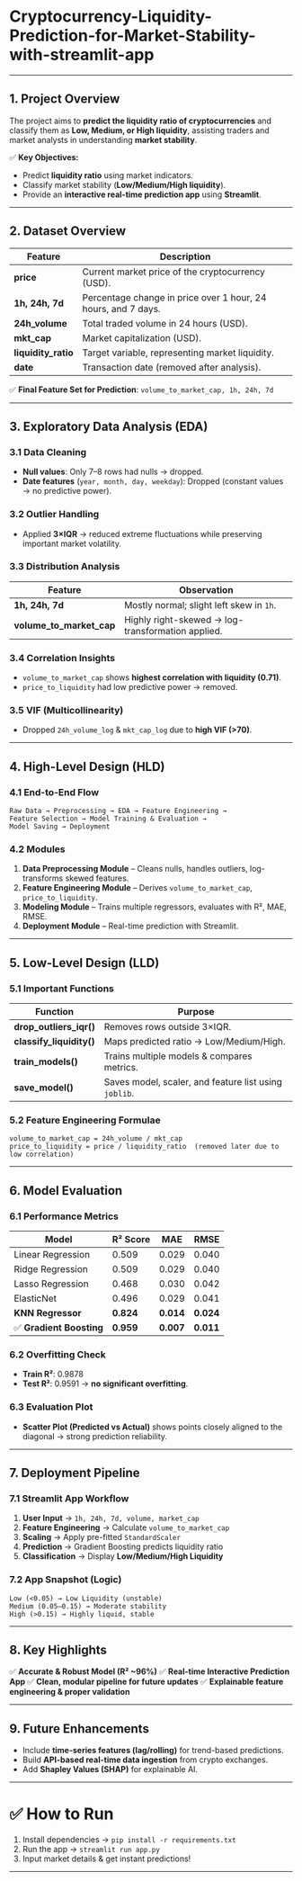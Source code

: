 # Cryptocurrency-Liquidity-Prediction-for-Market-Stability-with-streamlit-app


---

## **1. Project Overview**

The project aims to **predict the liquidity ratio of cryptocurrencies** and classify them as **Low, Medium, or High liquidity**, assisting traders and market analysts in understanding **market stability**.

✅ **Key Objectives:**

* Predict **liquidity ratio** using market indicators.
* Classify market stability (**Low/Medium/High liquidity**).
* Provide an **interactive real-time prediction app** using **Streamlit**.

---

## **2. Dataset Overview**

| Feature              | Description                                                   |
| -------------------- | ------------------------------------------------------------- |
| **price**            | Current market price of the cryptocurrency (USD).             |
| **1h, 24h, 7d**      | Percentage change in price over 1 hour, 24 hours, and 7 days. |
| **24h\_volume**      | Total traded volume in 24 hours (USD).                        |
| **mkt\_cap**         | Market capitalization (USD).                                  |
| **liquidity\_ratio** | Target variable, representing market liquidity.               |
| **date**             | Transaction date (removed after analysis).                    |

✅ **Final Feature Set for Prediction**:
`volume_to_market_cap, 1h, 24h, 7d`

---

## **3. Exploratory Data Analysis (EDA)**

### **3.1 Data Cleaning**

* **Null values**: Only 7–8 rows had nulls → dropped.
* **Date features** (`year, month, day, weekday`): Dropped (constant values → no predictive power).

### **3.2 Outlier Handling**

* Applied **3×IQR** → reduced extreme fluctuations while preserving important market volatility.

### **3.3 Distribution Analysis**

| Feature                     | Observation                                       |
| --------------------------- | ------------------------------------------------- |
| **1h, 24h, 7d**             | Mostly normal; slight left skew in `1h`.          |
| **volume\_to\_market\_cap** | Highly right-skewed → log-transformation applied. |

### **3.4 Correlation Insights**

* `volume_to_market_cap` shows **highest correlation with liquidity (0.71)**.
* `price_to_liquidity` had low predictive power → removed.

### **3.5 VIF (Multicollinearity)**

* Dropped `24h_volume_log` & `mkt_cap_log` due to **high VIF (>70)**.

---

## **4. High-Level Design (HLD)**

### **4.1 End-to-End Flow**

```
Raw Data → Preprocessing → EDA → Feature Engineering → 
Feature Selection → Model Training & Evaluation → 
Model Saving → Deployment
```

### **4.2 Modules**

1. **Data Preprocessing Module** – Cleans nulls, handles outliers, log-transforms skewed features.
2. **Feature Engineering Module** – Derives `volume_to_market_cap`, `price_to_liquidity`.
3. **Modeling Module** – Trains multiple regressors, evaluates with R², MAE, RMSE.
4. **Deployment Module** – Real-time prediction with Streamlit.

---

## **5. Low-Level Design (LLD)**

### **5.1 Important Functions**

| Function                  | Purpose                                               |
| ------------------------- | ----------------------------------------------------- |
| **drop\_outliers\_iqr()** | Removes rows outside 3×IQR.                           |
| **classify\_liquidity()** | Maps predicted ratio → Low/Medium/High.               |
| **train\_models()**       | Trains multiple models & compares metrics.            |
| **save\_model()**         | Saves model, scaler, and feature list using `joblib`. |

### **5.2 Feature Engineering Formulae**

```
volume_to_market_cap = 24h_volume / mkt_cap
price_to_liquidity = price / liquidity_ratio  (removed later due to low correlation)
```

---

## **6. Model Evaluation**

### **6.1 Performance Metrics**

| Model                   | R² Score  | MAE       | RMSE      |
| ----------------------- | --------- | --------- | --------- |
| Linear Regression       | 0.509     | 0.029     | 0.040     |
| Ridge Regression        | 0.509     | 0.029     | 0.040     |
| Lasso Regression        | 0.468     | 0.030     | 0.042     |
| ElasticNet              | 0.496     | 0.029     | 0.041     |
| **KNN Regressor**       | **0.824** | **0.014** | **0.024** |
| ✅ **Gradient Boosting** | **0.959** | **0.007** | **0.011** |

### **6.2 Overfitting Check**

* **Train R²**: 0.9878
* **Test R²**: 0.9591 → **no significant overfitting**.

### **6.3 Evaluation Plot**

* **Scatter Plot (Predicted vs Actual)** shows points closely aligned to the diagonal → strong prediction reliability.

---

## **7. Deployment Pipeline**

### **7.1 Streamlit App Workflow**

1. **User Input** → `1h, 24h, 7d, volume, market_cap`
2. **Feature Engineering** → Calculate `volume_to_market_cap`
3. **Scaling** → Apply pre-fitted `StandardScaler`
4. **Prediction** → Gradient Boosting predicts liquidity ratio
5. **Classification** → Display **Low/Medium/High Liquidity**

### **7.2 App Snapshot (Logic)**

```
Low (<0.05) → Low Liquidity (unstable)
Medium (0.05–0.15) → Moderate stability
High (>0.15) → Highly liquid, stable
```

---

## **8. Key Highlights**

✅ **Accurate & Robust Model (R² \~96%)**
✅ **Real-time Interactive Prediction App**
✅ **Clean, modular pipeline for future updates**
✅ **Explainable feature engineering & proper validation**

---

## **9. Future Enhancements**

* Include **time-series features (lag/rolling)** for trend-based predictions.
* Build **API-based real-time data ingestion** from crypto exchanges.
* Add **Shapley Values (SHAP)** for explainable AI.

---

# ✅ **How to Run**

1. Install dependencies → `pip install -r requirements.txt`
2. Run the app → `streamlit run app.py`
3. Input market details & get instant predictions!

---

